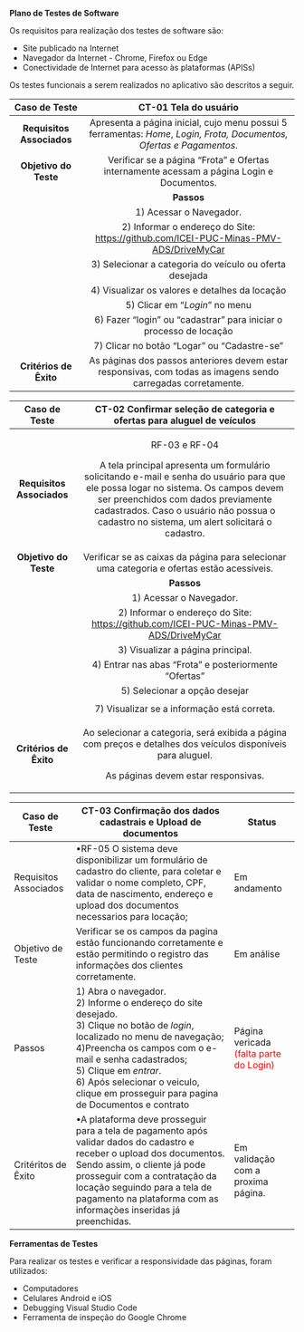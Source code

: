 ﻿**Plano de Testes de Software**

Os requisitos para realização dos testes de software são:

* Site publicado na Internet 
* Navegador da Internet - Chrome, Firefox ou Edge 
* Conectividade de Internet para acesso às plataformas (APISs) 

Os testes funcionais a serem realizados no aplicativo são descritos a seguir.


|**Caso de Teste**|**CT-01 Tela do usuário**|
| :-: | :-: |
|**Requisitos Associados**|Apresenta a página inicial, cujo menu possui 5 ferramentas: *Home*, *Login,* *Frota, Documentos, Ofertas e Pagamentos*. |
|**Objetivo do Teste**|Verificar se a página “Frota” e Ofertas internamente acessam a página Login e Documentos.|
||**Passos**|
||1) Acessar o Navegador.|
||2) Informar o endereço do Site: <https://github.com/ICEI-PUC-Minas-PMV-ADS/DriveMyCar>|
||3) Selecionar a categoria do veículo ou oferta desejada|
||4) Visualizar os valores e detalhes da locação|
||5) Clicar em “*Login*” no menu|
||6) Fazer “login” ou “cadastrar” para iniciar o processo de locação|
||7) Clicar no botão “Logar” ou “Cadastre-se”|
|**Critérios de Êxito**|As páginas dos passos anteriores devem estar responsivas, com todas as imagens sendo carregadas corretamente.|
  
  
|**Caso de Teste**|**CT-02 Confirmar seleção de categoria e ofertas para aluguel de veículos**|
| :-: | :-: |
|**Requisitos Associados**|<p>RF-03 e RF-04</p><p>A tela principal apresenta um formulário solicitando e-mail e senha do usuário para que ele possa logar no sistema. Os campos devem ser preenchidos com dados previamente cadastrados. Caso o usuário não possua o cadastro no sistema, um alert solicitará o cadastro.</p>|
|**Objetivo do Teste**|Verificar se as caixas da página para selecionar uma categoria e ofertas estão acessíveis.|
||**Passos**|
||1) Acessar o Navegador.|
||2) Informar o endereço do Site: <https://github.com/ICEI-PUC-Minas-PMV-ADS/DriveMyCar>|
||3) Visualizar a página principal.|
||4) Entrar nas abas “Frota” e posteriormente “Ofertas”|
||5) Selecionar a opção desejar|
|||
||7) Visualizar se a informação está correta.|
|**Critérios de Êxito**|<p>Ao selecionar a categoria, será exibida a página com preços e detalhes dos veículos disponíveis para aluguel.</p><p>As páginas devem estar responsivas.</p>|


| **Caso de Teste** | **CT-03 Confirmação dos dados cadastrais e Upload de documentos**| **Status**|
|---|---|---|
| Requisitos Associados|•RF-05 O sistema deve disponibilizar um formulário de cadastro do cliente, para coletar e validar o nome completo, CPF, data de nascimento, endereço e upload dos documentos necessarios para locação; | Em andamento|
|Objetivo de Teste | Verificar se os campos da pagina estão funcionando corretamente e estão permitindo o registro das informações dos clientes corretamente.| Em análise |
| Passos | 1) Abra o navegador.<br/> 2) Informe o endereço do site desejado. <br/> 3) Clique no botão de _login_, localizado no menu de navegação; <br/>  4)Preencha os campos com o e-mail e senha cadastrados;<br/> 5) Clique em _entrar_. <br/> 6) Após selecionar o veiculo, clique em prosseguir para pagina de Documentos e contrato| Página vericada <br/> <span style="color:red">(falta parte do Login)|
|Critéritos de Êxito| •A plataforma deve prosseguir para a tela de pagamento após validar dados do cadastro e receber o upload dos documentos. Sendo assim, o cliente já pode prosseguir com a contratação da locação seguindo para a tela de pagamento na plataforma com as informações inseridas já preenchidas. | Em validação com a proxima página.|
  

**Ferramentas de Testes**

Para realizar os testes e verificar a responsividade das páginas, foram utilizados:

* Computadores 
* Celulares Android e iOS 
* Debugging Visual Studio Code 
* Ferramenta de inspeção do Google Chrome 


